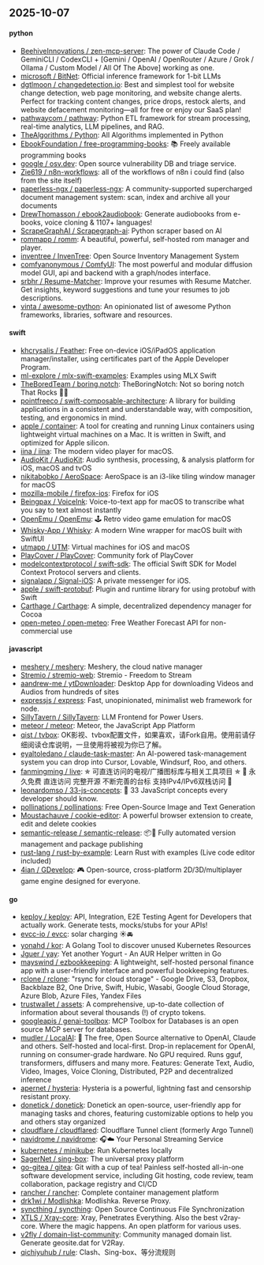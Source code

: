 ## 2025-10-07

#### python
* [BeehiveInnovations / zen-mcp-server](https://github.com/BeehiveInnovations/zen-mcp-server): The power of Claude Code / GeminiCLI / CodexCLI + [Gemini / OpenAI / OpenRouter / Azure / Grok / Ollama / Custom Model / All Of The Above] working as one.
* [microsoft / BitNet](https://github.com/microsoft/BitNet): Official inference framework for 1-bit LLMs
* [dgtlmoon / changedetection.io](https://github.com/dgtlmoon/changedetection.io): Best and simplest tool for website change detection, web page monitoring, and website change alerts. Perfect for tracking content changes, price drops, restock alerts, and website defacement monitoring—all for free or enjoy our SaaS plan!
* [pathwaycom / pathway](https://github.com/pathwaycom/pathway): Python ETL framework for stream processing, real-time analytics, LLM pipelines, and RAG.
* [TheAlgorithms / Python](https://github.com/TheAlgorithms/Python): All Algorithms implemented in Python
* [EbookFoundation / free-programming-books](https://github.com/EbookFoundation/free-programming-books): 📚 Freely available programming books
* [google / osv.dev](https://github.com/google/osv.dev): Open source vulnerability DB and triage service.
* [Zie619 / n8n-workflows](https://github.com/Zie619/n8n-workflows): all of the workflows of n8n i could find (also from the site itself)
* [paperless-ngx / paperless-ngx](https://github.com/paperless-ngx/paperless-ngx): A community-supported supercharged document management system: scan, index and archive all your documents
* [DrewThomasson / ebook2audiobook](https://github.com/DrewThomasson/ebook2audiobook): Generate audiobooks from e-books, voice cloning & 1107+ languages!
* [ScrapeGraphAI / Scrapegraph-ai](https://github.com/ScrapeGraphAI/Scrapegraph-ai): Python scraper based on AI
* [rommapp / romm](https://github.com/rommapp/romm): A beautiful, powerful, self-hosted rom manager and player.
* [inventree / InvenTree](https://github.com/inventree/InvenTree): Open Source Inventory Management System
* [comfyanonymous / ComfyUI](https://github.com/comfyanonymous/ComfyUI): The most powerful and modular diffusion model GUI, api and backend with a graph/nodes interface.
* [srbhr / Resume-Matcher](https://github.com/srbhr/Resume-Matcher): Improve your resumes with Resume Matcher. Get insights, keyword suggestions and tune your resumes to job descriptions.
* [vinta / awesome-python](https://github.com/vinta/awesome-python): An opinionated list of awesome Python frameworks, libraries, software and resources.

#### swift
* [khcrysalis / Feather](https://github.com/khcrysalis/Feather): Free on-device iOS/iPadOS application manager/installer, using certificates part of the Apple Developer Program.
* [ml-explore / mlx-swift-examples](https://github.com/ml-explore/mlx-swift-examples): Examples using MLX Swift
* [TheBoredTeam / boring.notch](https://github.com/TheBoredTeam/boring.notch): TheBoringNotch: Not so boring notch That Rocks 🎸🎶
* [pointfreeco / swift-composable-architecture](https://github.com/pointfreeco/swift-composable-architecture): A library for building applications in a consistent and understandable way, with composition, testing, and ergonomics in mind.
* [apple / container](https://github.com/apple/container): A tool for creating and running Linux containers using lightweight virtual machines on a Mac. It is written in Swift, and optimized for Apple silicon.
* [iina / iina](https://github.com/iina/iina): The modern video player for macOS.
* [AudioKit / AudioKit](https://github.com/AudioKit/AudioKit): Audio synthesis, processing, & analysis platform for iOS, macOS and tvOS
* [nikitabobko / AeroSpace](https://github.com/nikitabobko/AeroSpace): AeroSpace is an i3-like tiling window manager for macOS
* [mozilla-mobile / firefox-ios](https://github.com/mozilla-mobile/firefox-ios): Firefox for iOS
* [Beingpax / VoiceInk](https://github.com/Beingpax/VoiceInk): Voice-to-text app for macOS to transcribe what you say to text almost instantly
* [OpenEmu / OpenEmu](https://github.com/OpenEmu/OpenEmu): 🕹 Retro video game emulation for macOS
* [Whisky-App / Whisky](https://github.com/Whisky-App/Whisky): A modern Wine wrapper for macOS built with SwiftUI
* [utmapp / UTM](https://github.com/utmapp/UTM): Virtual machines for iOS and macOS
* [PlayCover / PlayCover](https://github.com/PlayCover/PlayCover): Community fork of PlayCover
* [modelcontextprotocol / swift-sdk](https://github.com/modelcontextprotocol/swift-sdk): The official Swift SDK for Model Context Protocol servers and clients.
* [signalapp / Signal-iOS](https://github.com/signalapp/Signal-iOS): A private messenger for iOS.
* [apple / swift-protobuf](https://github.com/apple/swift-protobuf): Plugin and runtime library for using protobuf with Swift
* [Carthage / Carthage](https://github.com/Carthage/Carthage): A simple, decentralized dependency manager for Cocoa
* [open-meteo / open-meteo](https://github.com/open-meteo/open-meteo): Free Weather Forecast API for non-commercial use

#### javascript
* [meshery / meshery](https://github.com/meshery/meshery): Meshery, the cloud native manager
* [Stremio / stremio-web](https://github.com/Stremio/stremio-web): Stremio - Freedom to Stream
* [aandrew-me / ytDownloader](https://github.com/aandrew-me/ytDownloader): Desktop App for downloading Videos and Audios from hundreds of sites
* [expressjs / express](https://github.com/expressjs/express): Fast, unopinionated, minimalist web framework for node.
* [SillyTavern / SillyTavern](https://github.com/SillyTavern/SillyTavern): LLM Frontend for Power Users.
* [meteor / meteor](https://github.com/meteor/meteor): Meteor, the JavaScript App Platform
* [qist / tvbox](https://github.com/qist/tvbox): OK影视、tvbox配置文件，如果喜欢，请Fork自用。使用前请仔细阅读仓库说明，一旦使用将被视为你已了解。
* [eyaltoledano / claude-task-master](https://github.com/eyaltoledano/claude-task-master): An AI-powered task-management system you can drop into Cursor, Lovable, Windsurf, Roo, and others.
* [fanmingming / live](https://github.com/fanmingming/live): ✯ 可直连访问的电视/广播图标库与相关工具项目 ✯ 🔕 永久免费 直连访问 完整开源 不断完善的台标 支持IPv4/IPv6双栈访问 🔕
* [leonardomso / 33-js-concepts](https://github.com/leonardomso/33-js-concepts): 📜 33 JavaScript concepts every developer should know.
* [pollinations / pollinations](https://github.com/pollinations/pollinations): Free Open-Source Image and Text Generation
* [Moustachauve / cookie-editor](https://github.com/Moustachauve/cookie-editor): A powerful browser extension to create, edit and delete cookies
* [semantic-release / semantic-release](https://github.com/semantic-release/semantic-release): 📦🚀 Fully automated version management and package publishing
* [rust-lang / rust-by-example](https://github.com/rust-lang/rust-by-example): Learn Rust with examples (Live code editor included)
* [4ian / GDevelop](https://github.com/4ian/GDevelop): 🎮 Open-source, cross-platform 2D/3D/multiplayer game engine designed for everyone.

#### go
* [keploy / keploy](https://github.com/keploy/keploy): API, Integration, E2E Testing Agent for Developers that actually work. Generate tests, mocks/stubs for your APIs!
* [evcc-io / evcc](https://github.com/evcc-io/evcc): solar charging ☀️🚘
* [yonahd / kor](https://github.com/yonahd/kor): A Golang Tool to discover unused Kubernetes Resources
* [Jguer / yay](https://github.com/Jguer/yay): Yet another Yogurt - An AUR Helper written in Go
* [mayswind / ezbookkeeping](https://github.com/mayswind/ezbookkeeping): A lightweight, self-hosted personal finance app with a user-friendly interface and powerful bookkeeping features.
* [rclone / rclone](https://github.com/rclone/rclone): "rsync for cloud storage" - Google Drive, S3, Dropbox, Backblaze B2, One Drive, Swift, Hubic, Wasabi, Google Cloud Storage, Azure Blob, Azure Files, Yandex Files
* [trustwallet / assets](https://github.com/trustwallet/assets): A comprehensive, up-to-date collection of information about several thousands (!) of crypto tokens.
* [googleapis / genai-toolbox](https://github.com/googleapis/genai-toolbox): MCP Toolbox for Databases is an open source MCP server for databases.
* [mudler / LocalAI](https://github.com/mudler/LocalAI): 🤖 The free, Open Source alternative to OpenAI, Claude and others. Self-hosted and local-first. Drop-in replacement for OpenAI, running on consumer-grade hardware. No GPU required. Runs gguf, transformers, diffusers and many more. Features: Generate Text, Audio, Video, Images, Voice Cloning, Distributed, P2P and decentralized inference
* [apernet / hysteria](https://github.com/apernet/hysteria): Hysteria is a powerful, lightning fast and censorship resistant proxy.
* [donetick / donetick](https://github.com/donetick/donetick): Donetick an open-source, user-friendly app for managing tasks and chores, featuring customizable options to help you and others stay organized
* [cloudflare / cloudflared](https://github.com/cloudflare/cloudflared): Cloudflare Tunnel client (formerly Argo Tunnel)
* [navidrome / navidrome](https://github.com/navidrome/navidrome): 🎧☁️ Your Personal Streaming Service
* [kubernetes / minikube](https://github.com/kubernetes/minikube): Run Kubernetes locally
* [SagerNet / sing-box](https://github.com/SagerNet/sing-box): The universal proxy platform
* [go-gitea / gitea](https://github.com/go-gitea/gitea): Git with a cup of tea! Painless self-hosted all-in-one software development service, including Git hosting, code review, team collaboration, package registry and CI/CD
* [rancher / rancher](https://github.com/rancher/rancher): Complete container management platform
* [drk1wi / Modlishka](https://github.com/drk1wi/Modlishka): Modlishka. Reverse Proxy.
* [syncthing / syncthing](https://github.com/syncthing/syncthing): Open Source Continuous File Synchronization
* [XTLS / Xray-core](https://github.com/XTLS/Xray-core): Xray, Penetrates Everything. Also the best v2ray-core. Where the magic happens. An open platform for various uses.
* [v2fly / domain-list-community](https://github.com/v2fly/domain-list-community): Community managed domain list. Generate geosite.dat for V2Ray.
* [qichiyuhub / rule](https://github.com/qichiyuhub/rule): Clash、Sing-box、等分流规则
